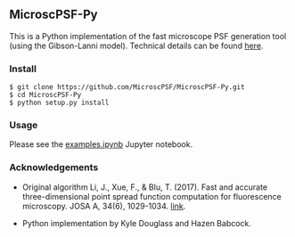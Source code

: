 ## MicroscPSF-Py ##

This is a Python implementation of the fast microscope PSF generation tool (using the Gibson-Lanni model).
Technical details can be found [here](http://www.ee.cuhk.edu.hk/~jzli/MicroscPSF/).

### Install ###

```
$ git clone https://github.com/MicroscPSF/MicroscPSF-Py.git
$ cd MicroscPSF-Py
$ python setup.py install
```

### Usage ###

Please see the [examples.ipynb](https://github.com/MicroscPSF/MicroscPSF-Py/blob/master/examples.ipynb) Jupyter notebook.

### Acknowledgements ###

- Original algorithm Li, J., Xue, F., & Blu, T. (2017). Fast and accurate three-dimensional point spread function computation for fluorescence microscopy. JOSA A, 34(6), 1029-1034. [link](https://doi.org/10.1364/JOSAA.34.001029).

- Python implementation by Kyle Douglass and Hazen Babcock.
